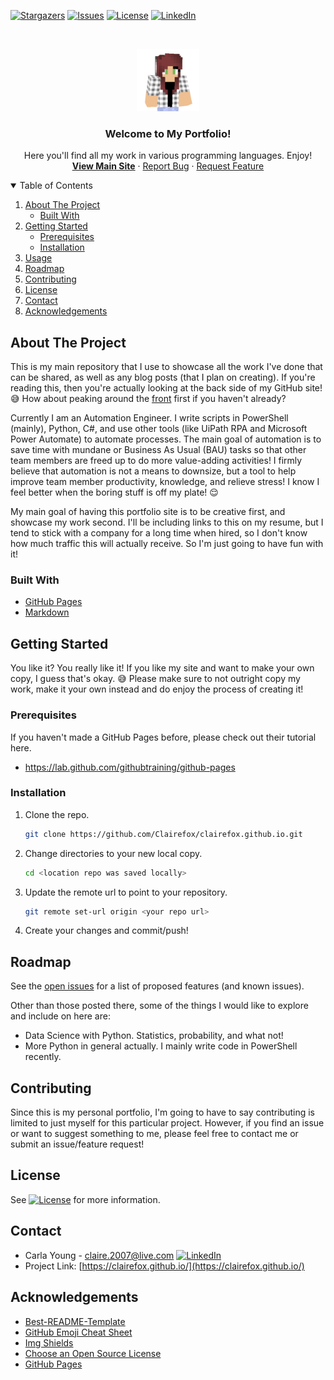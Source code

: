 <!-- MARKDOWN LINKS & IMAGES -->
<!-- https://www.markdownguide.org/basic-syntax/#reference-style-links -->

[stars-shield]: https://img.shields.io/github/stars/clairefox/clairefox.github.io?label=stars&style=plastic
[stars-url]: https://github.com/Clairefox/clairefox.github.io/stargazers

[issues-shield]: https://img.shields.io/github/issues-raw/clairefox/clairefox.github.io?style=plastic
[issues-url]: https://github.com/Clairefox/clairefox.github.io/issues

[license-shield]: https://img.shields.io/github/license/clairefox/clairefox.github.io?color=lightgrey&style=plastic
[license-url]: https://github.com/Clairefox/clairefox.github.io/blob/main/LICENSE

[linkedin-shield]: https://img.shields.io/badge/-LinkedIn-black.svg?style=plastic&logo=linkedin&colorB=555
[linkedin-url]: https://www.linkedin.com/in/carlayoung07/

<!-- PROJECT SHIELDS -->
[![Stargazers][stars-shield]][stars-url]
[![Issues][issues-shield]][issues-url]
[![License][license-shield]][license-url]
[![LinkedIn][linkedin-shield]][linkedin-url]


<!-- PROJECT LOGO -->
<br />
<p align="center">
  <a href="https://clairefox.github.io/">
    <img src="images/logo.png" alt="Logo" width="100" height="100">
  </a>
  <h3 align="center">Welcome to My Portfolio!</h3>
  <p align="center">
    Here you'll find all my work in various programming languages. Enjoy!
    <br />
    <a href="https://clairefox.github.io/"><strong>View Main Site</strong></a>
    ·
    <a href="https://github.com/Clairefox/clairefox.github.io/issues">Report Bug</a>
    ·
    <a href="https://github.com/Clairefox/clairefox.github.io/issues">Request Feature</a>
  </p>
</p>


<!-- TABLE OF CONTENTS -->
<details open="open">
  <summary>Table of Contents</summary>
  <ol>
    <li>
      <a href="#about-the-project">About The Project</a>
      <ul>
        <li><a href="#built-with">Built With</a></li>
      </ul>
    </li>
    <li>
      <a href="#getting-started">Getting Started</a>
      <ul>
        <li><a href="#prerequisites">Prerequisites</a></li>
        <li><a href="#installation">Installation</a></li>
      </ul>
    </li>
    <li><a href="#usage">Usage</a></li>
    <li><a href="#roadmap">Roadmap</a></li>
    <li><a href="#contributing">Contributing</a></li>
    <li><a href="#license">License</a></li>
    <li><a href="#contact">Contact</a></li>
    <li><a href="#acknowledgements">Acknowledgements</a></li>
  </ol>
</details>



<!-- ABOUT THE PROJECT -->
## About The Project

This is my main repository that I use to showcase all the work I've done that can be shared, as well as any blog posts (that I plan on creating).
If you're reading this, then you're actually looking at the back side of my GitHub site! :sweat_smile: How about peaking around the <a href="https://clairefox.github.io/">front</a> first if you haven't already?

Currently I am an Automation Engineer. I write scripts in PowerShell (mainly), Python, C#, and use other tools (like UiPath RPA and Microsoft Power Automate) to automate processes. The main goal of automation is to save time with mundane or Business As Usual (BAU) tasks so that other team members are freed up to do more value-adding activities! I firmly believe that automation is not a means to downsize, but a tool to help improve team member productivity, knowledge, and relieve stress! I know I feel better when the boring stuff is off my plate! :relieved:

My main goal of having this portfolio site is to be creative first, and showcase my work second. I'll be including links to this on my resume, but I tend to stick with a company for a long time when hired, so I don't know how much traffic this will actually receive. So I'm just going to have fun with it!

### Built With

* [GitHub Pages](https://lab.github.com/githubtraining/github-pages)
* [Markdown](https://www.markdownguide.org/basic-syntax/#reference-style-links)


<!-- GETTING STARTED -->
## Getting Started

You like it? You really like it!
If you like my site and want to make your own copy, I guess that's okay. :sweat_smile:
Please make sure to not outright copy my work, make it your own instead and do enjoy the process of creating it!

### Prerequisites

If you haven't made a GitHub Pages before, please check out their tutorial here.
* https://lab.github.com/githubtraining/github-pages

### Installation

1. Clone the repo.
   ```sh
   git clone https://github.com/Clairefox/clairefox.github.io.git
   ```
2. Change directories to your new local copy.
   ```sh
   cd <location repo was saved locally>
   ```
3. Update the remote url to point to your repository.
   ```sh
   git remote set-url origin <your repo url>
   ```
4. Create your changes and commit/push!

<!-- ROADMAP -->
## Roadmap

See the [open issues](https://github.com/othneildrew/Best-README-Template/issues) for a list of proposed features (and known issues).

Other than those posted there, some of the things I would like to explore and include on here are:
* Data Science with Python. Statistics, probability, and what not!
* More Python in general actually. I mainly write code in PowerShell recently.

<!-- CONTRIBUTING -->
## Contributing

Since this is my personal portfolio, I'm going to have to say contributing is limited to just myself for this particular project. 
However, if you find an issue or want to suggest something to me, please feel free to contact me or submit an issue/feature request!


<!-- LICENSE -->
## License

See [![License][license-shield]][license-url] for more information.


<!-- CONTACT -->
## Contact

* Carla Young - claire.2007@live.com [![LinkedIn][linkedin-shield]][linkedin-url]
* Project Link: [https://clairefox.github.io/](https://clairefox.github.io/)


<!-- ACKNOWLEDGEMENTS -->
## Acknowledgements
* [Best-README-Template](https://github.com/othneildrew/Best-README-Template)
* [GitHub Emoji Cheat Sheet](https://www.webpagefx.com/tools/emoji-cheat-sheet)
* [Img Shields](https://shields.io)
* [Choose an Open Source License](https://choosealicense.com)
* [GitHub Pages](https://pages.github.com)